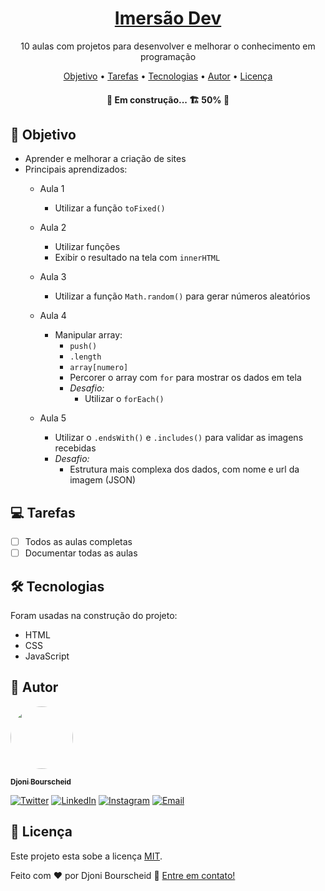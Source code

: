 <h1 align="center">
  <a href="https://djonibourscheid.github.io/imersao-dev/">Imersão Dev</a>
</h1>
<p align="center">10 aulas com projetos para desenvolver e melhorar o conhecimento em programação</p>

<p align="center">
  <a href="#-objetivo">Objetivo</a> •
  <a href="#-tarefas">Tarefas</a> •
  <a href="#-tecnologias">Tecnologias</a> •
  <a href="#-autor">Autor</a> •
  <a href="#-licença">Licença</a>
</p>

<h4 align="center">
	🚧 Em construção... 🏗 50% 🚧
</h4>


## 🎯 Objetivo
- Aprender e melhorar a criação de sites
- Principais aprendizados:
  - Aula 1
    - Utilizar a função `toFixed()`
  
  - Aula 2
    - Utilizar funções
    - Exibir o resultado na tela com `innerHTML`

  - Aula 3
    - Utilizar a função `Math.random()` para gerar números aleatórios
  
  - Aula 4
    - Manipular array:
      - `push()`
      - `.length`
      - `array[numero]`
      - Percorer o array com `for` para mostrar os dados em tela
      - *Desafio:*
        - Utilizar o `forEach()`

  - Aula 5
    - Utilizar o `.endsWith()` e `.includes()` para validar as imagens recebidas
    - *Desafio:*
      - Estrutura mais complexa dos dados, com nome e url da imagem (JSON)


## 💻 Tarefas
- [ ] Todos as aulas completas
- [ ] Documentar todas as aulas

## 🛠 Tecnologias
Foram usadas na construção do projeto:
- HTML
- CSS
- JavaScript

## 👋 Autor
<a href="https://github.com/djonibourscheid">
  <img style="border-radius: 50%" src="https://avatars.githubusercontent.com/u/62856037?v=4" width="100px">

  <sub><b>Djoni Bourscheid</b></sub>
</a>

[![Twitter](https://img.shields.io/badge/Twitter-informational?style=for-the-badge&logo=twitter&logoColor=white)](https://twitter.com/djonibourscheid)
[![LinkedIn](https://img.shields.io/badge/Linkedin-0A66C2?style=for-the-badge&logo=linkedin&logoColor=white)](https://www.linkedin.com/in/djonibourscheid/)
[![Instagram](https://img.shields.io/badge/Instagram-E4405F?style=for-the-badge&logo=instagram&logoColor=white)](https://www.instagram.com/djonibourscheid/)
[![Email](https://img.shields.io/badge/Gmail-D14836?style=for-the-badge&logo=gmail&logoColor=white)](mailto:djonibourscheid@gmail.com)


## 📝 Licença
Este projeto esta sobe a licença [MIT](./LICENSE).

Feito com ❤️ por Djoni Bourscheid 👋 [Entre em contato!](https://www.linkedin.com/in/djonibourscheid/)
